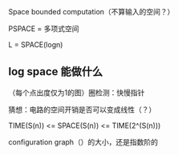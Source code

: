 Space bounded computation（不算输入的空间？）

PSPACE = 多项式空间

L = SPACE(logn)

## log space 能做什么

（每个点出度仅为1的图）圈检测：快慢指针

猜想：电路的空间开销是否可以变成线性（？）

TIME(S(n)) <= SPACE(S(n)) <= TIME(2^(S(n)))

configuration graph（）的大小，还是指数阶的